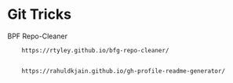 # Git Tricks


BPF Repo-Cleaner

        https://rtyley.github.io/bfg-repo-cleaner/


        https://rahuldkjain.github.io/gh-profile-readme-generator/